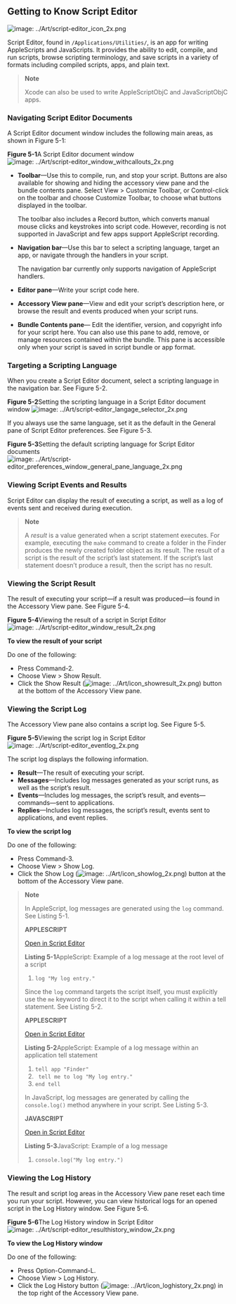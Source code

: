 <a id="//apple_ref/doc/uid/TP40016239-CH5"></a><a id="//apple_ref/doc/uid/TP40016239-CH5-SW1"></a>
<a id="//apple_ref/doc/uid/TP40016239-CH10"></a><a id="//apple_ref/doc/uid/TP40016239-CH10-SW1"></a>

## Getting to Know Script Editor

![image: ../Art/script-editor_icon_2x.png](Art/script-editor_icon_2x.png)

Script Editor, found in `/Applications/Utilities/`, is an app for writing AppleScripts and JavaScripts. It provides the ability to edit, compile, and run scripts, browse scripting terminology, and save scripts in a variety of formats including compiled scripts, apps, and plain text.

> **Note**
>
>
> Xcode can also be used to write AppleScriptObjC and JavaScriptObjC apps.

<a id="//apple_ref/doc/uid/TP40016239-CH5-SW3"></a>

### Navigating Script Editor Documents

A Script Editor document window includes the following main areas, as shown in Figure 5-1:

<a id="//apple_ref/doc/uid/TP40016239-CH5-SW11"></a>
**Figure 5-1**A Script Editor document window
![image: ../Art/script-editor_window_withcallouts_2x.png](Art/script-editor_window_withcallouts_2x.png)

* **Toolbar**—Use this to compile, run, and stop your script. Buttons are also available for showing and hiding the accessory view pane and the bundle contents pane. Select View > Customize Toolbar, or Control-click on the toolbar and choose Customize Toolbar, to choose what buttons displayed in the toolbar.

  The toolbar also includes a Record button, which converts manual mouse clicks and keystrokes into script code. However, recording is not supported in JavaScript and few apps support AppleScript recording.
* **Navigation bar**—Use this bar to select a scripting language, target an app, or navigate through the handlers in your script.

  The navigation bar currently only supports navigation of AppleScript handlers.
* **Editor pane**—Write your script code here.
* **Accessory View pane**—View and edit your script’s description here, or browse the result and events produced when your script runs.
* **Bundle Contents pane**— Edit the identifier, version, and copyright info for your script here. You can also use this pane to add, remove, or manage resources contained within the bundle. This pane is accessible only when your script is saved in script bundle or app format.

<a id="//apple_ref/doc/uid/TP40016239-CH5-SW4"></a>

### Targeting a Scripting Language

When you create a Script Editor document, select a scripting language in the navigation bar. See Figure 5-2.

<a id="//apple_ref/doc/uid/TP40016239-CH5-SW2"></a>
**Figure 5-2**Setting the scripting language in a Script Editor document window
![image: ../Art/script-editor_langage_selector_2x.png](Art/script-editor_langage_selector_2x.png)

If you always use the same language, set it as the default in the General pane of Script Editor preferences. See Figure 5-3.

<a id="//apple_ref/doc/uid/TP40016239-CH5-SW5"></a>
**Figure 5-3**Setting the default scripting language for Script Editor documents
![image: ../Art/script-editor_preferences_window_general_pane_language_2x.png](Art/script-editor_preferences_window_general_pane_language_2x.png)

<a id="//apple_ref/doc/uid/TP40016239-CH5-SW6"></a>

### Viewing Script Events and Results

Script Editor can display the result of executing a script, as well as a log of events sent and received during execution.

> **Note**
>
>
> A *result* is a value generated when a script statement executes. For example, executing the `make` command to create a folder in the Finder produces the newly created folder object as its result. The result of a script is the result of the script’s last statement. If the script’s last statement doesn’t produce a result, then the script has no result.

<a id="//apple_ref/doc/uid/TP40016239-CH5-SW7"></a>

### Viewing the Script Result

The result of executing your script—if a result was produced—is found in the Accessory View pane. See Figure 5-4.

<a id="//apple_ref/doc/uid/TP40016239-CH5-SW13"></a>
**Figure 5-4**Viewing the result of a script in Script Editor
![image: ../Art/script-editor_window_result_2x.png](Art/script-editor_window_result_2x.png)

<a id="//apple_ref/doc/uid/TP40016239-CH5-SW20"></a>

**To view the result of your script**

Do one of the following:

* Press Command-2.
* Choose View > Show Result.
* Click the Show Result (![image: ../Art/icon_showresult_2x.png](Art/icon_showresult_2x.png)) button at the bottom of the Accessory View pane.

<a id="//apple_ref/doc/uid/TP40016239-CH5-SW8"></a>

### Viewing the Script Log

The Accessory View pane also contains a script log. See Figure 5-5.

<a id="//apple_ref/doc/uid/TP40016239-CH5-SW14"></a>
**Figure 5-5**Viewing the script log in Script Editor
![image: ../Art/script-editor_eventlog_2x.png](Art/script-editor_eventlog_2x.png)

The script log displays the following information.

* **Result**—The result of executing your script.
* **Messages**—Includes log messages generated as your script runs, as well as the script’s result.
* **Events**—Includes log messages, the script’s result, and events—commands—sent to applications.
* **Replies**—Includes log messages, the script’s result, events sent to applications, and event replies.

<a id="//apple_ref/doc/uid/TP40016239-CH5-SW22"></a>

**To view the script log**

Do one of the following:

* Press Command-3.
* Choose View > Show Log.
* Click the Show Log (![image: ../Art/icon_showlog_2x.png](Art/icon_showlog_2x.png)) button at the bottom of the Accessory View pane.

> **Note**
>
>
> In AppleScript, log messages are generated using the `log` command. See Listing 5-1.
>
> **APPLESCRIPT**
>
> [Open in Script Editor](applescript://com.apple.scripteditor?action=new&name=Log%20a%20Message&script=log%20%22My%20log%20entry.%22%0D)
>
> <a id="//apple_ref/doc/uid/TP40016239-CH5-SW15"></a>
> **Listing 5-1**AppleScript: Example of a log message at the root level of a script
>
> 1. `log "My log entry."`
>
> Since the `log` command targets the script itself, you must explicitly use the `me` keyword to direct it to the script when calling it within a tell statement. See Listing 5-2.
>
> **APPLESCRIPT**
>
> [Open in Script Editor](applescript://com.apple.scripteditor?action=new&name=Log%20a%20Message%20in%20a%20Tell%20Statement&script=tell%20app%20%22Finder%22%0D%20%20%20%20tell%20me%20to%20log%20%22My%20log%20entry.%22%0Dend%20tell%0D)
>
> <a id="//apple_ref/doc/uid/TP40016239-CH5-SW16"></a>
> **Listing 5-2**AppleScript: Example of a log message within an application tell statement
>
> 1. `tell app "Finder"`
> 2. ` tell me to log "My log entry."`
> 3. `end tell`
>
> In JavaScript, log messages are generated by calling the `console.log()` method anywhere in your script. See Listing 5-3.
>
> **JAVASCRIPT**
>
> [Open in Script Editor](applescript://com.apple.scripteditor?action=new&name=Log%20a%20Message&script=console.log%28%22My%20log%20entry.%22%29%0D)
>
> <a id="//apple_ref/doc/uid/TP40016239-CH5-SW17"></a>
> **Listing 5-3**JavaScript: Example of a log message
>
> 1. `console.log("My log entry.")`

<a id="//apple_ref/doc/uid/TP40016239-CH5-SW9"></a>

### Viewing the Log History

The result and script log areas in the Accessory View pane reset each time you run your script. However, you can view historical logs for an opened script in the Log History window. See Figure 5-6.

<a id="//apple_ref/doc/uid/TP40016239-CH5-SW19"></a>
**Figure 5-6**The Log History window in Script Editor
![image: ../Art/script-editor_resulthistory_window_2x.png](Art/script-editor_resulthistory_window_2x.png)

<a id="//apple_ref/doc/uid/TP40016239-CH5-SW23"></a>

**To view the Log History window**

Do one of the following:

* Press Option-Command-L.
* Choose View > Log History.
* Click the Log History button (![image: ../Art/icon_loghistory_2x.png](Art/icon_loghistory_2x.png)) in the top right of the Accessory View pane.
